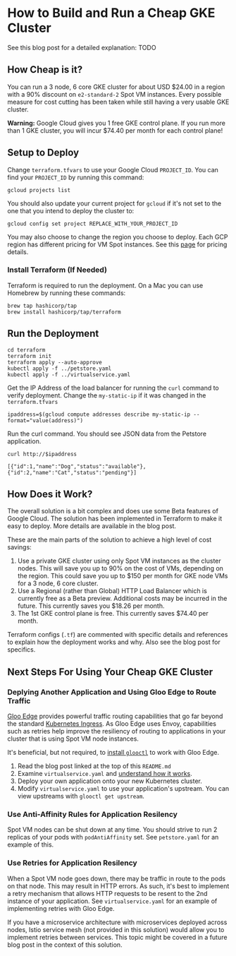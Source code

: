 # How to Build and Run a Cheap GKE Cluster

See this blog post for a detailed explanation: TODO

## How Cheap is it?

You can run a 3 node, 6 core GKE cluster for about USD $24.00 in a region with a 90% discount on `e2-standard-2` Spot VM instances. Every possible measure for cost cutting has been taken while still having a 
very usable GKE cluster.

**Warning:** Google Cloud gives you 1 free GKE control plane. If you run more than 1 GKE cluster, you will incur $74.40 per month for each control plane!

## Setup to Deploy

Change `terraform.tfvars` to use your Google Cloud `PROJECT_ID`. You can find your `PROJECT_ID` by running this command:

```
gcloud projects list
```

You should also update your current project for `gcloud` if it's not set to the one that you intend to deploy the cluster to:

```
gcloud config set project REPLACE_WITH_YOUR_PROJECT_ID
```
You may also choose to change the region you choose to deploy. Each GCP region has different pricing for VM Spot instances. See this [page](https://cloud.google.com/compute/vm-instance-pricin) for pricing details.

### Install Terraform (If Needed)

Terraform is required to run the deployment. On a Mac you can use Homebrew by running these commands:

```
brew tap hashicorp/tap
brew install hashicorp/tap/terraform
```

## Run the Deployment

```
cd terraform
terraform init
terraform apply --auto-approve
kubectl apply -f ../petstore.yaml
kubectl apply -f ../virtualservice.yaml
```

Get the IP Address of the load balancer for running the `curl` command to verify deployment. Change the `my-static-ip` if it was changed in the `terraform.tfvars`
```
ipaddress=$(gcloud compute addresses describe my-static-ip --format="value(address)")
```

Run the curl command. You should see JSON data from the Petstore application.
```
curl http://$ipaddress

[{"id":1,"name":"Dog","status":"available"},{"id":2,"name":"Cat","status":"pending"}]
```

## How Does it Work?

The overall solution is a bit complex and does use some Beta features of Google Cloud. The solution has been implemented in Terraform to make it easy to deploy. More details are available in the blog post.

These are the main parts of the solution to achieve a high level of cost savings:

1. Use a private GKE cluster using only Spot VM instances as the cluster nodes. This will save you up to 90% on the cost of VMs, depending on the region. This could save you up to $150 per month for GKE node VMs for a 3 node, 6 core cluster.
2. Use a Regional (rather than Global) HTTP Load Balancer which is currently free as a Beta preview. Additional costs may be incurred in the future. This currently saves you $18.26 per month.
3. The 1st GKE control plane is free. This currently saves $74.40 per month.

Terraform configs (`.tf`) are commented with specific details and references to explain how the deployment works and why. Also see the blog post for specifics.

## Next Steps For Using Your Cheap GKE Cluster

### Deplying Another Application and Using Gloo Edge to Route Traffic

[Gloo Edge](https://docs.solo.io/gloo-edge/master/) provides powerful traffic routing capabilities that go far beyond the standard [Kubernetes Ingress](https://kubernetes.io/docs/concepts/services-networking/ingress/). As Gloo Edge uses Envoy, capabilities such as retries help improve the resiliency of routing to applications in your cluster that is using Spot VM node instances.

It's beneficial, but not required, to [install `glooctl`](https://docs.solo.io/gloo-edge/master/installation/glooctl_setup/) to work with Gloo Edge.

1. Read the blog post linked at the top of this `README.md`
2. Examine `virtualservice.yaml` and [understand how it works](https://docs.solo.io/gloo-edge/master/introduction/traffic_management/).
3. Deploy your own application onto your new Kubernetes cluster.
4. Modify `virtualservice.yaml` to use your application's upstream. You can view upstreams with `glooctl get upstream`.

### Use Anti-Affinity Rules for Application Resilency

Spot VM nodes can be shut down at any time. You should strive to run 2 replicas of your pods with `podAntiAffinity` set. See `petstore.yaml` for an example of this.

### Use Retries for Application Resilency

When a Spot VM node goes down, there may be traffic in route to the pods on that node. This may result in HTTP errors. As such, it's best to implement a retry mechanism that  allows HTTP requests to be resent to the 2nd instance of your application. See `virtualservice.yaml` for an example of implementing retries with Gloo Edge.

If you have a microservice architecture with microservices deployed across nodes, Istio service mesh (not provided in this solution) would allow you to implement retries between services. This topic might be covered in a future blog post in the context of this solution.